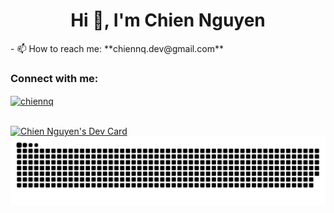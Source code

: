 <h1 align="center">Hi 👋, I'm Chien Nguyen</h1> 
- 📫 How to reach me: **chiennq.dev@gmail.com**

<h3 align="left">Connect with me:</h3>
<p align="left">
<a href="https://m.me/100011524450031" target="blank"><img align="center" src="https://www.svgrepo.com/show/512484/messager-177.svg" alt="chiennq" height="30" width="40" /></a>
</p>

<br clear="both">
<div align="">
  <!-- <img src="https://streak-stats.demolab.com?user=nakuldevmv&locale=en&mode=daily&theme=tokyonight&hide_border=true&border_radius=20" height="160" alt="streak graph"  /> &nbsp;&nbsp; -->
<!-- <img src="https://streak-stats.demolab.com?user=Chiennq2&short_numbers=true&show_icons=true&theme=transparent&hide_border=true&border_radius=20" height="160" alt="chiennq2" /> &nbsp;&nbsp; -->
<a href="https://app.daily.dev/quangchien2503"><img src="https://api.daily.dev/devcards/v2/2NoJ-4FUYe.png?type=wide&r=2dm" width="652" alt="Chien Nguyen's Dev Card"/></a></div>

<!-- https://platane.me/snk/ -->
<img src="https://github.com/chiennq2/chiennq2/blob/master/output/chiennq2.svg" alt="Snake animation" />

